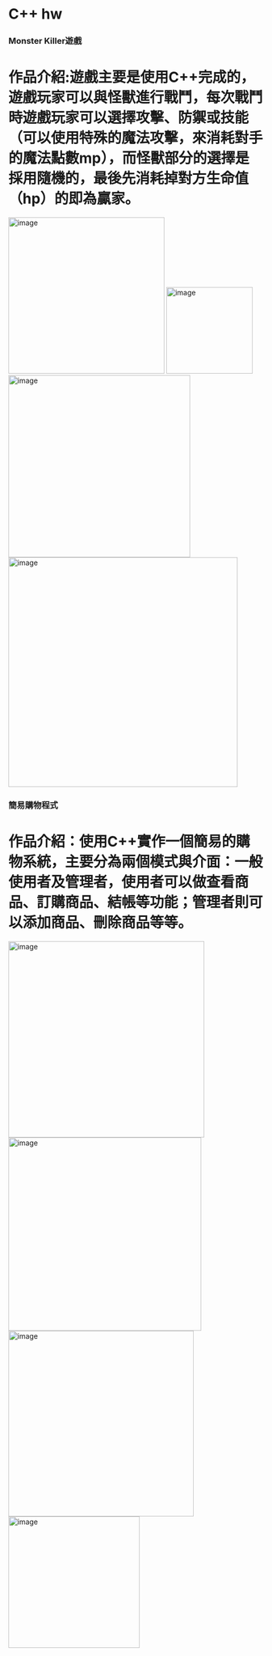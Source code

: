 # C++ hw
### Monster Killer遊戲
# 作品介紹:遊戲主要是使用C++完成的，遊戲玩家可以與怪獸進行戰鬥，每次戰鬥時遊戲玩家可以選擇攻擊、防禦或技能（可以使用特殊的魔法攻擊，來消耗對手的魔法點數mp），而怪獸部分的選擇是採用隨機的，最後先消耗掉對方生命值（hp）的即為贏家。
<img width="309" alt="image" src="https://github.com/meimei-lin/C-/assets/81676839/d2572085-0cbe-4484-ba3f-e57b13ecec2b">
<img width="171" alt="image" src="https://github.com/meimei-lin/C-/assets/81676839/914093e5-8356-4557-8f39-03f44da52e1f">
<img width="360" alt="image" src="https://github.com/meimei-lin/C-/assets/81676839/48e6aa7c-5946-4a1b-8d63-f746538af3d4">
<img width="454" alt="image" src="https://github.com/meimei-lin/C-/assets/81676839/c9fb2bcf-0146-48de-90c6-cb7a0eadcdcb">

### 簡易購物程式
# 作品介紹：使用C++實作一個簡易的購物系統，主要分為兩個模式與介面：一般使用者及管理者，使用者可以做查看商品、訂購商品、結帳等功能；管理者則可以添加商品、刪除商品等等。
<img width="388" alt="image" src="https://github.com/meimei-lin/C-/assets/81676839/66c00e73-384d-4dac-84e9-79fcc702b420">
<img width="382" alt="image" src="https://github.com/meimei-lin/C-/assets/81676839/36375c66-6fe1-4927-bea0-76e1bf2da70d">
<img width="367" alt="image" src="https://github.com/meimei-lin/C-/assets/81676839/ea500a50-7fe1-4e60-b3e1-c1e177f9ffb5">
<img width="260" alt="image" src="https://github.com/meimei-lin/C-/assets/81676839/5833f5a8-513c-48df-8452-c158f5e8f2f4">

